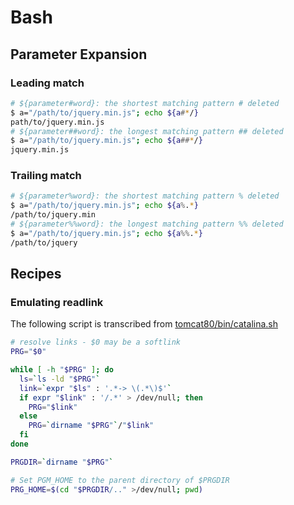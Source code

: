 # Bash

## Parameter Expansion

### Leading match

```bash
# ${parameter#word}: the shortest matching pattern # deleted
$ a="/path/to/jquery.min.js"; echo ${a#*/}
path/to/jquery.min.js
# ${parameter##word}: the longest matching pattern ## deleted
$ a="/path/to/jquery.min.js"; echo ${a##*/}
jquery.min.js
```
### Trailing match

```bash
# ${parameter%word}: the shortest matching pattern % deleted
$ a="/path/to/jquery.min.js"; echo ${a%.*}
/path/to/jquery.min
# ${parameter%%word}: the longest matching pattern %% deleted
$ a="/path/to/jquery.min.js"; echo ${a%%.*}
/path/to/jquery
```

## Recipes

### Emulating readlink

The following script is transcribed from [tomcat80/bin/catalina.sh](https://github.com/apache/tomcat80/blob/trunk/bin/catalina.sh#L119)

```bash
# resolve links - $0 may be a softlink
PRG="$0"

while [ -h "$PRG" ]; do
  ls=`ls -ld "$PRG"`
  link=`expr "$ls" : '.*-> \(.*\)$'`
  if expr "$link" : '/.*' > /dev/null; then
    PRG="$link"
  else
    PRG=`dirname "$PRG"`/"$link"
  fi
done

PRGDIR=`dirname "$PRG"`

# Set PGM_HOME to the parent directory of $PRGDIR
PRG_HOME=$(cd "$PRGDIR/.." >/dev/null; pwd)
```
